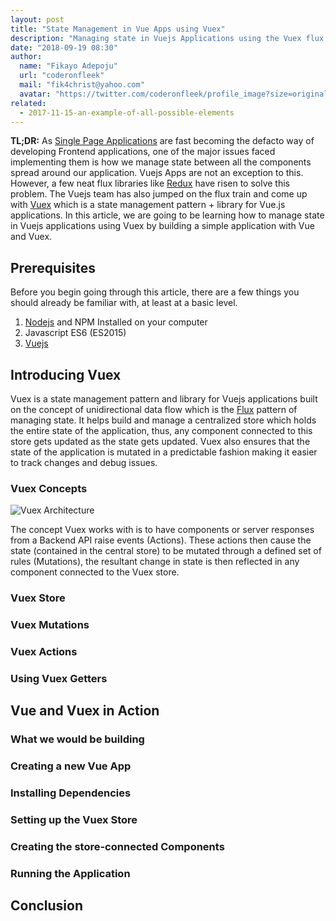```yaml
---
layout: post
title: "State Management in Vue Apps using Vuex"
description: "Managing state in Vuejs Applications using the Vuex flux library"
date: "2018-09-19 08:30"
author:
  name: "Fikayo Adepoju"
  url: "coderonfleek"
  mail: "fik4christ@yahoo.com"
  avatar: "https://twitter.com/coderonfleek/profile_image?size=original"
related:
  - 2017-11-15-an-example-of-all-possible-elements
---
```


**TL;DR:** As [Single Page Applications](https://en.wikipedia.org/wiki/Single-page_application) are fast becoming the defacto way of developing Frontend applications, one of the major issues faced implementing them is how we manage state between all the components spread around our application. Vuejs Apps are not an exception to this. However, a few neat flux libraries like [Redux](https://redux.js.org/) have risen to solve this problem. The Vuejs team has also jumped on the flux train and come up with [Vuex](https://vuex.vuejs.org/) which is a state management pattern + library for Vue.js applications. In this article, we are going to be learning how to manage state in Vuejs applications using Vuex by building a simple application with Vue and Vuex.

## Prerequisites

Before you begin going through this article, there are a few things you should already be familiar with, at least at a basic level.

1. [Nodejs](https://nodejs.org) and NPM Installed on your computer
2. Javascript ES6 (ES2015)
3. [Vuejs](https://vuejs.org/)

## Introducing Vuex

Vuex is a state management pattern and library for Vuejs applications built on the concept of unidirectional data flow which is the [Flux](https://facebook.github.io/flux/docs/overview.html) pattern of managing state. It helps build and manage a centralized store which holds the entire state of the application, thus, any component connected to this store gets updated as the state gets updated. Vuex also ensures that the state of the application is mutated in a predictable fashion making it easier to track changes and debug issues.

### Vuex Concepts

![Vuex Architecture](https://vuex.vuejs.org/vuex.png)

The concept Vuex works with is to have components or server responses from a Backend API raise events (Actions). These actions then cause the state (contained in the central store) to be mutated through a defined set of rules (Mutations), the resultant change in state is then reflected in any component connected to the Vuex store.
### Vuex Store

### Vuex Mutations

### Vuex Actions

### Using Vuex Getters

## Vue and Vuex in Action

### What we would be building

### Creating a new Vue App

### Installing Dependencies

### Setting up the Vuex Store

### Creating the store-connected Components

### Running the Application

## Conclusion
